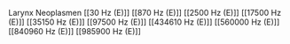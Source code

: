 Larynx Neoplasmen
[[30 Hz (E)]]
[[870 Hz (E)]]
[[2500 Hz (E)]]
[[17500 Hz (E)]]
[[35150 Hz (E)]]
[[97500 Hz (E)]]
[[434610 Hz (E)]]
[[560000 Hz (E)]]
[[840960 Hz (E)]]
[[985900 Hz (E)]]